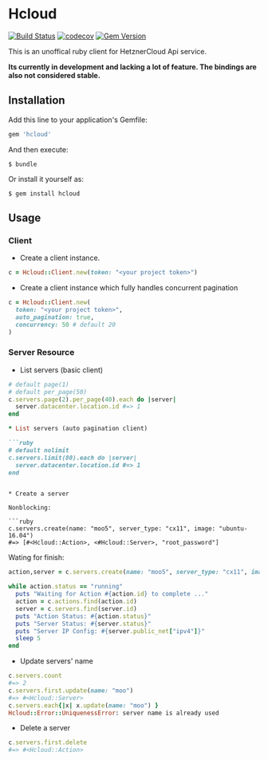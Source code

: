 # Hcloud

[![Build Status](https://travis-ci.org/tonobo/hcloud-ruby.svg?branch=master)](https://travis-ci.org/tonobo/hcloud-ruby)
[![codecov](https://codecov.io/gh/tonobo/hcloud-ruby/branch/master/graph/badge.svg)](https://codecov.io/gh/tonobo/hcloud-ruby)
[![Gem Version](https://badge.fury.io/rb/hcloud.svg)](https://badge.fury.io/rb/hcloud)

This is an unoffical ruby client for HetznerCloud Api service.

**Its currently in development and lacking a lot of feature. 
The bindings are also not considered stable.**

## Installation

Add this line to your application's Gemfile:

```ruby
gem 'hcloud'
```

And then execute:

    $ bundle

Or install it yourself as:

    $ gem install hcloud

## Usage

### Client

* Create a client instance.

```ruby
c = Hcloud::Client.new(token: "<your project token>")
```

* Create a client instance which fully handles concurrent pagination

```ruby
c = Hcloud::Client.new(
  token: "<your project token>", 
  auto_pagination: true,
  concurrency: 50 # default 20
)
```

### Server Resource

* List servers (basic client)

```ruby
# default page(1)
# default per_page(50)
c.servers.page(2).per_page(40).each do |server|
  server.datacenter.location.id #=> 1
end

* List servers (auto pagination client)

```ruby
# default nolimit
c.servers.limit(80).each do |server|
  server.datacenter.location.id #=> 1
end
```
```

* Create a server

Nonblocking:

```ruby
c.servers.create(name: "moo5", server_type: "cx11", image: "ubuntu-16.04")
#=> [#<Hcloud::Action>, <#Hcloud::Server>, "root_password"]
```

Wating for finish:

```ruby
action,server = c.servers.create(name: "moo5", server_type: "cx11", image: "ubuntu-16.04")

while action.status == "running"
  puts "Waiting for Action #{action.id} to complete ..."
  action = c.actions.find(action.id)
  server = c.servers.find(server.id)
  puts "Action Status: #{action.status}"
  puts "Server Status: #{server.status}"
  puts "Server IP Config: #{server.public_net["ipv4"]}"
  sleep 5
end
```

* Update servers' name

```ruby
c.servers.count
#=> 2
c.servers.first.update(name: "moo")
#=> #<Hcloud::Server>
c.servers.each{|x| x.update(name: "moo") }
Hcloud::Error::UniquenessError: server name is already used
```

* Delete a server

```ruby
c.servers.first.delete
#=> #<Hcloud::Action>
```
